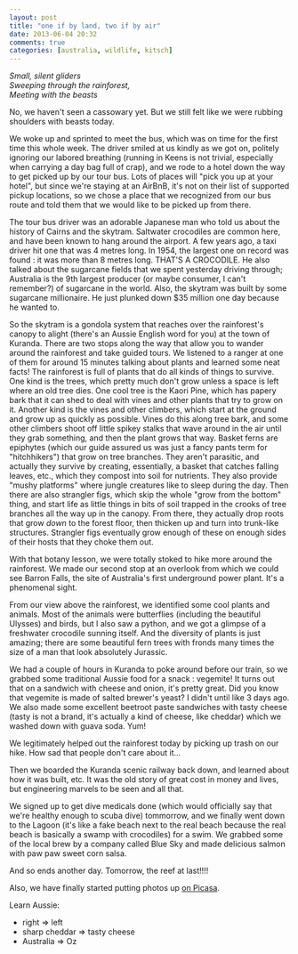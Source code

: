 ```yaml
---
layout: post
title: "one if by land, two if by air"
date: 2013-06-04 20:32
comments: true
categories: [australia, wildlife, kitsch]
---
```

<em>Small, silent gliders<br/>
Sweeping through the rainforest,<br/>
Meeting with the beasts</em>

No, we haven't seen a cassowary yet.  But we still felt like we were rubbing shoulders with beasts today.

We woke up and sprinted to meet the bus, which was on time for the first time this whole week.  The driver smiled at us kindly as we got on, politely ignoring our labored breathing (running in Keens is not trivial, especially when carrying a day bag full of crap), and we rode to a hotel down the way to get picked up by our tour bus.  Lots of places will "pick you up at your hotel", but since we're staying at an AirBnB, it's not on their list of supported pickup locations, so we chose a place that we recognized from our bus route and told them that we would like to be picked up from there.

The tour bus driver was an adorable Japanese man who told us about the history of Cairns and the skytram.  Saltwater crocodiles are common here, and have been known to hang around the airport.  A few years ago, a taxi driver hit one that was 4 metres long.  In 1954, the largest one on record was found : it was more than 8 metres long.  THAT'S A CROCODILE.  He also talked about the sugarcane fields that we spent yesterday driving through; Australia is the 9th largest producer (or maybe consumer, I can't remember?) of sugarcane in the world.  Also, the skytram was built by some sugarcane millionaire.  He just plunked down $35 million one day because he wanted to.

So the skytram is a gondola system that reaches over the rainforest's canopy to alight (there's an Aussie English word for you) at the town of Kuranda.  There are two stops along the way that allow you to wander around the rainforest and take guided tours.  We listened to a ranger at one of them for around 15 minutes talking about plants and learned some neat facts!  The rainforest is full of plants that do all kinds of things to survive.  One kind is the trees, which pretty much don't grow unless a space is left where an old tree dies.  One cool tree is the Kaori Pine, which has papery bark that it can shed to deal with vines and other plants that try to grow on it.  Another kind is the vines and other climbers, which start at the ground and grow up as quickly as possible.  Vines do this along tree bark, and some other climbers shoot off little spikey stalks that wave around in the air until they grab something, and then the plant grows that way.  Basket ferns are epiphytes (which our guide assured us was just a fancy pants term for "hitchhikers") that grow on tree branches.  They aren't parasitic, and actually they survive by creating, essentially, a basket that catches falling leaves, etc., which they compost into soil for nutrients.  They also provide "mushy platforms" where jungle creatures like to sleep during the day.  Then there are also strangler figs, which skip the whole "grow from the bottom" thing, and start life as little things in bits of soil trapped in the crooks of tree branches all the way up in the canopy.  From there, they actually drop roots that grow <em>down</em> to the forest floor, then thicken up and turn into trunk-like structures.  Strangler figs eventually grow enough of these on enough sides of their hosts that they choke them out.

With that botany lesson, we were totally stoked to hike more around the rainforest.  We made our second stop at an overlook from which we could see Barron Falls, the site of Australia's first underground power plant.  It's a phenomenal sight.

From our view above the rainforest, we identified some cool plants and animals.  Most of the animals were butterflies (including the beautiful Ulysses) and birds, but I also saw a python, and we got a glimpse of a freshwater crocodile sunning itself.  And the diversity of plants is just amazing; there are some beautiful fern trees with fronds many times the size of a man that look absolutely Jurassic.

We had a couple of hours in Kuranda to poke around before our train, so we grabbed some traditional Aussie food for a snack : vegemite!  It turns out that on a sandwich with cheese and onion, it's pretty great.  Did you know that vegemite is made of salted brewer's yeast?  I didn't until like 3 days ago.  We also made some excellent beetroot paste sandwiches with tasty cheese (tasty is not a brand, it's actually a kind of cheese, like cheddar) which we washed down with guava soda.  Yum!

We legitimately helped out the rainforest today by picking up trash on our hike.  How sad that people don't care about it...

Then we boarded the Kuranda scenic railway back down, and learned about how it was built, etc.  It was the old story of great cost in money and lives, but engineering marvels to be seen and all that.

We signed up to get dive medicals done (which would officially say that we're healthy enough to scuba dive) tommorrow, and we finally went down to the Lagoon (it's like a fake beach next to the real beach because the real beach is basically a swamp with crocodiles) for a swim.  We grabbed some of the local brew by a company called Blue Sky and made delicious salmon with paw paw sweet corn salsa.

And so ends another day.  Tomorrow, the reef at last!!!!

Also, we have finally started putting photos up <a href="http://picasaweb.google.com/biketotheearth">on Picasa</a>.

Learn Aussie:

 * right => left
 * sharp cheddar => tasty cheese
 * Australia => Oz
